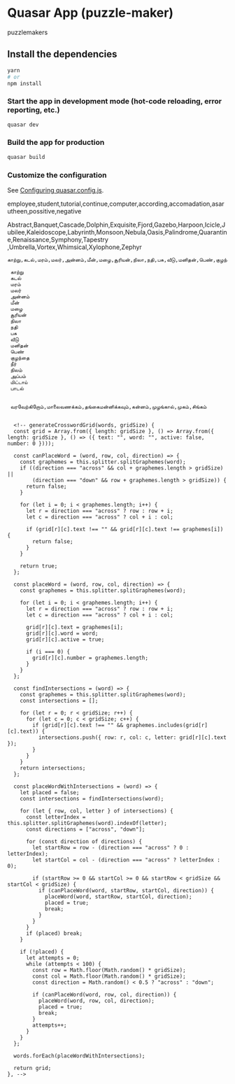 # Quasar App (puzzle-maker)

puzzlemakers

## Install the dependencies
```bash
yarn
# or
npm install
```

### Start the app in development mode (hot-code reloading, error reporting, etc.)
```bash
quasar dev
```


### Build the app for production
```bash
quasar build
```

### Customize the configuration
See [Configuring quasar.config.js](https://v2.quasar.dev/quasar-cli-vite/quasar-config-js).

employee,student,tutorial,continue,computer,according,accomadation,asarutheen,possitive,negative

Abstract,Banquet,Cascade,Dolphin,Exquisite,Fjord,Gazebo,Harpoon,Icicle,Jubilee,Kaleidoscope,Labyrinth,Monsoon,Nebula,Oasis,Palindrome,Quarantine,Renaissance,Symphony,Tapestry
,Umbrella,Vortex,Whimsical,Xylophone,Zephyr


    காற்று,கடல்,மரம்,மலர்,அன்னம்,மீன்,மழை,சூரியன்,நிலா,நதி,பசு,வீடு,மனிதன்,பெண்,குழந்தை,நீர்,நிலம்,அப்பம்,மிட்டாய்,பாடல் 

     காற்று
     கடல்
     மரம்
     மலர்
     அன்னம்
     மீன்
     மழை
     சூரியன்
     நிலா
     நதி
     பசு
     வீடு
     மனிதன்
     பெண்
     குழந்தை
     நீர்
     நிலம்
     அப்பம்
     மிட்டாய்
     பாடல் 


     வரவேற்கிறோம்,மாலைவணக்கம்,தங்கைமன்னிக்கவும்,கன்னம்,முழங்கால்,முகம்,சிங்கம்


      <!-- generateCrosswordGrid(words, gridSize) {
      const grid = Array.from({ length: gridSize }, () => Array.from({ length: gridSize }, () => ({ text: "", word: "", active: false, number: 0 })));
      
      const canPlaceWord = (word, row, col, direction) => {
        const graphemes = this.splitter.splitGraphemes(word);
        if ((direction === "across" && col + graphemes.length > gridSize) ||
            (direction === "down" && row + graphemes.length > gridSize)) {
          return false;
        }
  
        for (let i = 0; i < graphemes.length; i++) {
          let r = direction === "across" ? row : row + i;
          let c = direction === "across" ? col + i : col;
  
          if (grid[r][c].text !== "" && grid[r][c].text !== graphemes[i]) {
            return false;
          }
        }
  
        return true;
      };

      const placeWord = (word, row, col, direction) => {
        const graphemes = this.splitter.splitGraphemes(word);
  
        for (let i = 0; i < graphemes.length; i++) {
          let r = direction === "across" ? row : row + i;
          let c = direction === "across" ? col + i : col;
  
          grid[r][c].text = graphemes[i];
          grid[r][c].word = word;
          grid[r][c].active = true;
  
          if (i === 0) {
            grid[r][c].number = graphemes.length;
          }
        }
      };

      const findIntersections = (word) => {
        const graphemes = this.splitter.splitGraphemes(word);
        const intersections = [];
  
        for (let r = 0; r < gridSize; r++) {
          for (let c = 0; c < gridSize; c++) {
            if (grid[r][c].text !== "" && graphemes.includes(grid[r][c].text)) {
              intersections.push({ row: r, col: c, letter: grid[r][c].text });
            }
          }
        }
        return intersections;
      };

      const placeWordWithIntersections = (word) => {
        let placed = false;
        const intersections = findIntersections(word);

        for (let { row, col, letter } of intersections) {
          const letterIndex = this.splitter.splitGraphemes(word).indexOf(letter);
          const directions = ["across", "down"];

          for (const direction of directions) {
            let startRow = row - (direction === "across" ? 0 : letterIndex);
            let startCol = col - (direction === "across" ? letterIndex : 0);

            if (startRow >= 0 && startCol >= 0 && startRow < gridSize && startCol < gridSize) {
              if (canPlaceWord(word, startRow, startCol, direction)) {
                placeWord(word, startRow, startCol, direction);
                placed = true;
                break;
              }
            }
          }
          if (placed) break;
        }

        if (!placed) {
          let attempts = 0;
          while (attempts < 100) {
            const row = Math.floor(Math.random() * gridSize);
            const col = Math.floor(Math.random() * gridSize);
            const direction = Math.random() < 0.5 ? "across" : "down";

            if (canPlaceWord(word, row, col, direction)) {
              placeWord(word, row, col, direction);
              placed = true;
              break;
            }
            attempts++;
          }
        }
      };

      words.forEach(placeWordWithIntersections);

      return grid;
    }, -->